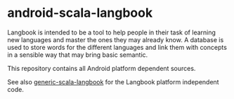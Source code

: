 # android-scala-langbook

Langbook is intended to be a tool to help people in their task of learning new
languages and master the ones they may already know. A database is used to store
words for the different languages and link them with concepts in a sensible way
that may bring basic semantic.

This repository contains all Android platform dependent sources.

See also [generic-scala-langbook](https://github.com/carlos-sancho-ramirez/generic-scala-langbook)
for the Langbook platform independent code.
